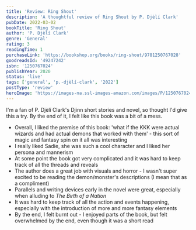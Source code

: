 ```yaml
---
title: 'Review: Ring Shout'
description: 'A thoughtful review of Ring Shout by P. Djèlí Clark'
pubDate: 2022-03-02
bookTitle: 'Ring Shout'
author: 'P. Djèlí Clark'
genre: 'General'
rating: 3
readingTime: 1
purchaseLink: 'https://bookshop.org/books/ring-shout/9781250767028'
goodreadsId: '49247242'
isbn: '1250767024'
publishYear: 2020
status: 'live'
tags: ['general', 'p.-djèlí-clark', '2022']
postType: 'review'
heroImage: 'https://images-na.ssl-images-amazon.com/images/P/1250767024.01.L.jpg'
---
```


I'm a fan of P. Djèlí Clark's Djinn short stories and novel, so thought I'd give this a try. By the end of it, I felt like this book was a bit of a mess.

- Overall, I liked the premise of this book: 'what if the KKK were actual wizards and had actual demons that worked with them' - this sort of magic and fantasy spin on it all was interesting
- I really liked Sadie, she was such a cool character and I liked her persona and mannerism
- At some point the book got very complicated and it was hard to keep track of all the threads and reveals
- The author does a great job with visuals and horror - I wasn't super excited to be reading the demon/monster's descriptions (I mean that as a compliment)
- Parallels and writing devices early in the novel were great, especially when alluding to *The Birth of a Nation*
- It was hard to keep track of all the action and events happening, especially with the introduction of more and more fantasy elements
- By the end, I felt burnt out - I enjoyed parts of the book, but felt overwhelmed by the end, even though it was a short read